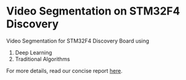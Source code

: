 # Video Segmentation on STM32F4 Discovery
Video Segmentation for STM32F4 Discovery Board using  
1. Deep Learning
2. Traditional Algorithms

For more details, read our concise report [here](https://github.com/alephys26/video_seg_stm32/blob/main/report.pdf).

